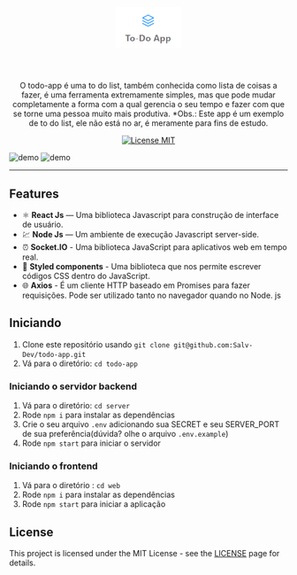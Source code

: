 <h1 align="center">
<br>
  <img src="./web/public/logo-todoapp.png" alt="todo-app" width="120">
<br>
<br>
</h1>

<p align="center">O todo-app é uma to do list, também conhecida como lista de coisas a fazer, é uma ferramenta extremamente simples, mas que pode mudar completamente a forma com a qual gerencia o seu tempo e fazer com que se torne uma pessoa muito mais produtiva. *Obs.: Este app é um exemplo de to do list, ele não está no ar, é meramente para fins de estudo.</p>

<p align="center">
  <a href="https://opensource.org/licenses/MIT">
    <img src="https://img.shields.io/badge/License-MIT-blue.svg" alt="License MIT">
  </a>
</p>

[//]: # (Add your gifs/images here:)
<div>
  <img src="./web/public/web.gif" alt="demo" height="425">
  <img src="./web/public/mobile.gif" alt="demo" height="625">
</div>
<hr />

## Features
[//]: # (Add the features of your project here:)

- ⚛️ **React Js** — Uma biblioteca Javascript para construção de interface de usuário.
- 💹 **Node Js** — Um ambiente de execução Javascript server-side.
- ⏰ **Socket.IO** - Uma biblioteca JavaScript para aplicativos web em tempo real.
- 💅 **Styled components** - Uma biblioteca que nos permite escrever códigos CSS dentro do JavaScript.
- 🌐 **Axios** - É um cliente HTTP baseado em Promises para fazer requisições. Pode ser utilizado tanto no navegador quando no Node. js

## Iniciando

1. Clone este repositório usando `git clone git@github.com:Salv-Dev/todo-app.git`
2. Vá para o diretório: `cd todo-app`<br />

### Iniciando o servidor backend

1. Vá para o diretório: `cd server`
2. Rode `npm i` para instalar as dependências
3. Crie o seu arquivo `.env` adicionando sua SECRET e seu SERVER_PORT de sua preferência(dúvida? olhe o arquivo `.env.example`)
3. Rode `npm start` para iniciar o servidor

### Iniciando o frontend

1. Vá para o diretório : `cd web`
2. Rode `npm i` para instalar as dependências
3. Rode `npm start` para iniciar a aplicação

## License

This project is licensed under the MIT License - see the [LICENSE](https://opensource.org/licenses/MIT) page for details.
